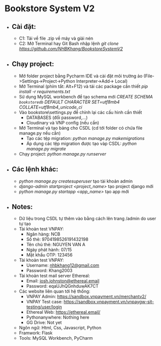 # Bookstore System V2


* **Cài đặt:**
    -
    - C1: Tải về file .zip về máy và giải nén
    - C2: Mở Terminal hay Git Bash nhập lệnh *git clone https://github.com/NHBKhang/BookstoreSystemV2*


* **Chạy project:**
    - 
    - Mở folder project bằng Pycharm IDE và cài đặt môi trường ảo (File->Settings->Project->Python Interpreter->Add->
          Local)
    - Mở Terminal (phím tắt: Alt+F12) và tải các package cần thiết *pip install -r requirements.txt*
    - Sử dụng MySQL workbench để tạo schema mới *CREATE SCHEMA `bookstoredb` DEFAULT CHARACTER SET=utf8mb4
      COLLATE=utf8mb4_unicode_ci*
    - Vào bookstore\settings.py để chỉnh lại các cấu hình cần thiết 
        + DATABASES (đổi password,...)
        + Cloudinary và VNP config (nếu cần)
    - Mở Terminal và tạo bảng cho CSDL (cd tới folder có chứa file manage.py nếu cần)
        + Tạo các tệp migration: *python manage.py makemigrations*
        + Áp dụng các tệp migration được tạo vàp CSDL: *python manage.py migrate*
    - Chạy project: *python manage.py runserver*


* **Các lệnh khác:**
    - 
    - *python manage.py createsuperuser* tạo tài khoản admin 
    - *django-admin startproject <project_name>* tạo project django mới
    - *python manage.py startapp <app_name>* tạo app mới

* Notes: 
  - 
  - Dữ liệu trong CSDL tự thêm vào bằng cách lên trang /admin do user tự tạo
  - Tài khoản test VNPAY:
    + Ngân hàng: NCB
    + Số thẻ: 9704198526191432198
    + Tên chủ thẻ: NGUYEN VAN A
    + Ngày phát hành: 07/15
    + Mật khẩu OTP: 123456
  - Tài khoản test VNPAY:
    + Username: nhbkhang12@gmail.com
    + Password: Khang2003
  - Tài khoản test mail server Ethereal:
    + Email: josh.johnston@ethereal.email
    + Password: eqaUJhQGnhduwAK7CT
  - Các website liên quan tới hệ thống:
    + VNPAY Admin: https://sandbox.vnpayment.vn/merchantv2/
    + VNPAY Test case: https://sandbox.vnpayment.vn/vnpaygw-sit-testing/user/login
    + Ethereal Web: https://ethereal.email/
    + Pythonanywhere: Nothing here
    + GG Drive: Not yet
  - Ngôn ngữ: Html, Css, Javascript, Python
  - Framwork: Flask
  - Tools: MySQL Workbench, PyCharm

